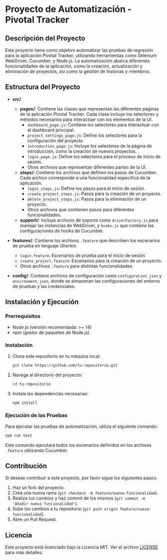 # Proyecto de Automatización - Pivotal Tracker

## Descripción del Proyecto

Este proyecto tiene como objetivo automatizar las pruebas de regresión para la aplicación Pivotal Tracker, utilizando herramientas como Selenium WebDriver, Cucumber, y Node.js. La automatización abarca diferentes funcionalidades de la aplicación, como la creación, actualización y eliminación de proyectos, así como la gestión de historias y miembros.

## Estructura del Proyecto

- **src/**
  - **pages/**: Contiene las clases que representan las diferentes páginas de la aplicación Pivotal Tracker. Cada clase incluye los selectores y métodos necesarios para interactuar con los elementos de la UI.
    - `dashboard_page.js`: Contiene los selectores para interactuar con el dashboard principal.
    - `project_settings_page.js`: Define los selectores para la configuración del proyecto.
    - `introduction_page.js`: Incluye los selectores de la página de introducción, como la creación de nuevos proyectos.
    - `login_page.js`: Define los selectores para el proceso de inicio de sesión.
    - Otros archivos que representan diferentes partes de la UI.
  - **steps/**: Contiene los archivos que definen los pasos de Cucumber. Cada archivo corresponde a una funcionalidad específica de la aplicación.
    - `login_steps.js`: Define los pasos para el inicio de sesión.
    - `create_project_steps.js`: Pasos para la creación de un proyecto.
    - `delete_project_steps.js`: Pasos para la eliminación de un proyecto.
    - Otros archivos que contienen pasos para diferentes funcionalidades.
  - **support/**: Incluye archivos de soporte como `driverFactory.js` para manejar las instancias de WebDriver, y `hooks.js` que contiene las configuraciones de hooks de Cucumber.

- **features/**: Contiene los archivos `.feature` que describen los escenarios de prueba en lenguaje Gherkin.
  - `login.feature`: Escenarios de prueba para el inicio de sesión.
  - `create_project.feature`: Escenarios para la creación de un proyecto.
  - Otros archivos `.feature` para distintas funcionalidades.

- **config/**: Contiene archivos de configuración como `configuration.json` y `environment.json`, donde se almacenan las configuraciones del entorno de pruebas y las credenciales.

## Instalación y Ejecución

### Prerrequisitos

- Node.js (versión recomendada: >= 14)
- npm (gestor de paquetes de Node.js)

### Instalación

1. Clona este repositorio en tu máquina local:
   ```bash
   git clone https://github.com/tu-repositorio.git
   ```
2. Navega al directorio del proyecto:
   ```bash
   cd tu-repositorio
   ```
3. Instala las dependencias necesarias:
   ```bash
   npm install
   ```

### Ejecución de las Pruebas

Para ejecutar las pruebas de automatización, utiliza el siguiente comando:

```bash
npm run test
```

Este comando ejecutará todos los escenarios definidos en los archivos `.feature` utilizando Cucumber.

## Contribución

Si deseas contribuir a este proyecto, por favor sigue los siguientes pasos:

1. Haz un fork del proyecto.
2. Crea una nueva rama (`git checkout -b feature/nueva-funcionalidad`).
3. Realiza tus cambios y haz commit de los mismos (`git commit -m 'Añadir nueva funcionalidad'`).
4. Sube los cambios a tu repositorio (`git push origin feature/nueva-funcionalidad`).
5. Abre un Pull Request.

## Licencia

Este proyecto está licenciado bajo la Licencia MIT. Ver el archivo [LICENSE](LICENSE) para más detalles.